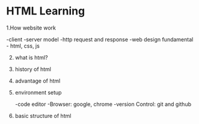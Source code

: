 # HTML Learning

1.How website work

-client -server model
-http request and response
-web design fundamental - html, css, js

2. what is html?
3. history of html
4. advantage of html
5. environment setup

     -code editor 
     -Browser: google, chrome
     -version Control: git and github

6. basic structure of html     

